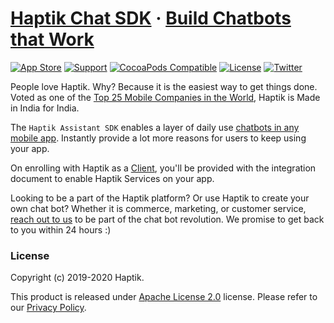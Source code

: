 # [Haptik Chat SDK](https://haptik.ai/) &middot; [Build Chatbots that Work](https://haptik.ai/contact-us)

[![App Store](https://img.shields.io/badge/App%20Store-Haptik-2196F3.svg)](https://itunes.apple.com/in/app/haptik-personal-assistant/id640450339)
[![Support](https://img.shields.io/badge/support-iOS%209%2B-2196F3.svg)](https://img.shields.io/badge/support-iOS%209%2B-2196F3.svg)
[![CocoaPods Compatible](https://img.shields.io/badge/pod-v1.8.4-2196F3.svg)](https://img.shields.io/badge/pod-v1.8.4-2196F3.svg)
[![License](https://img.shields.io/badge/license-Apache%20License%202.0-blue.svg)](https://raw.githubusercontent.com/hellohaptik/HaptikLib-iOS/master/LICENSE)
[![Twitter](https://img.shields.io/badge/twitter-%40haptik-2196F3.svg)](http://twitter.com/haptik)

People love Haptik. Why? Because it is the easiest way to get things done. Voted as one of the [Top 25 Mobile Companies in the World](https://haptik.ai/news-media), Haptik is Made in India for India.

The `Haptik Assistant SDK` enables a layer of daily use [chatbots in any mobile app](https://haptik.ai/chatbot-report). Instantly provide a lot more reasons for users to keep using your app.

On enrolling with Haptik as a [Client](https://haptik.ai/contact-us), you'll be provided with the integration document to enable Haptik Services on your app.

Looking to be a part of the Haptik platform? Or use Haptik to create your own chat bot? Whether it is commerce, marketing, or customer service, [reach out to us](https://haptik.ai/contact-us) to be part of the chat bot revolution. We promise to get back to you within 24 hours :)

### License

Copyright (c) 2019-2020 Haptik.

This product is released under [Apache License 2.0](https://raw.githubusercontent.com/hellohaptik/HaptikLib-iOS/master/LICENSE) license.
Please refer to our [Privacy Policy](https://haptik.ai/privacy-policy/).
